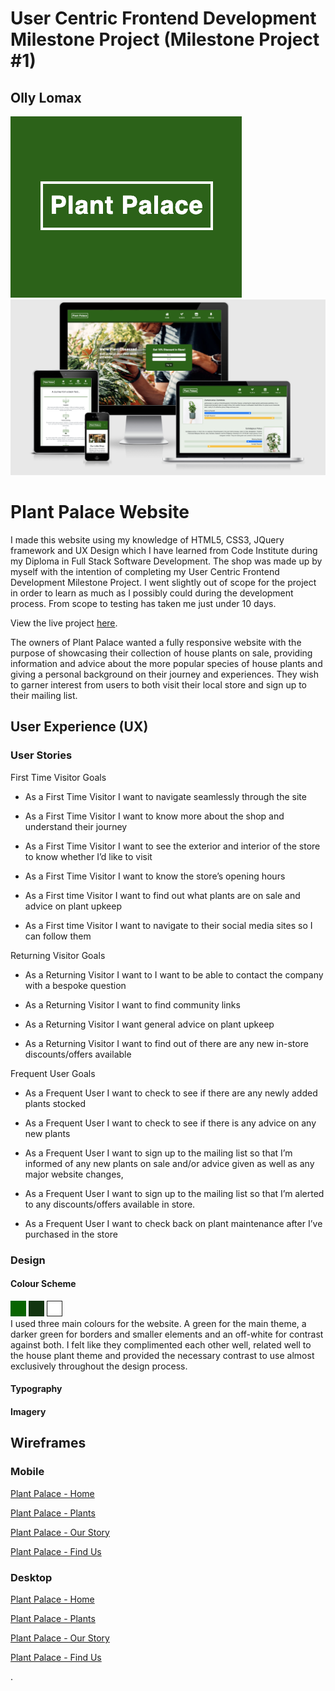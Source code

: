 # User Centric Frontend Development Milestone Project (Milestone Project #1)
## Olly Lomax


![Plant Palace Logo](docs/readmepics/logo-header.png)
![Responsive Visuals](docs/readmepics/responsive.png)
# Plant Palace Website
I made this website using my knowledge of HTML5, CSS3, JQuery framework and UX Design which I have learned from Code Institute during my Diploma in Full Stack Software Development. The shop was made up by myself with the intention of completing my User Centric Frontend Development Milestone Project. I went slightly out of scope for the project in order to learn as much as I possibly could during the development process. From scope to testing has taken me just under 10 days.



View the live project [here](https://ollylomax.github.io/Plant-Palace---User-Centric-Frontend-Development-Milestone-Project/index.html).

The owners of Plant Palace wanted a fully responsive website with the purpose of showcasing their collection of house plants on sale, providing information and advice about the more popular species of house plants and giving a personal background on their journey and experiences. They wish to garner interest from users to both visit their local store and sign up to their mailing list.

## User Experience (UX)

### User Stories

First Time Visitor Goals

- As a First Time Visitor I want to navigate seamlessly through the site 

- As a First Time Visitor I want to know more about the shop and understand their journey

- As a First Time Visitor I want to see the exterior and interior of the store to know whether I’d like to visit

- As a First Time Visitor I want to know the store’s opening hours

- As a First time Visitor I want to find out what plants are on sale and advice on plant upkeep

- As a First time Visitor  I want to navigate to their social media sites so I can follow them

Returning Visitor Goals

- As a Returning Visitor I want to I want to be able to contact the company with a bespoke question

- As a Returning Visitor I want to find community links

- As a Returning Visitor I want general advice on plant upkeep

- As a Returning Visitor I want to find out of there are any new in-store discounts/offers available


Frequent User Goals

- As a Frequent User I want to check to see if there are any newly added plants stocked

- As a Frequent User I want to check to see if there is any advice on any new plants

- As  a Frequent User I want to sign up to the mailing list so that I’m informed of any new plants on sale and/or advice given as well as any major website changes,

- As  a Frequent User I want to sign up to the mailing list so that I’m alerted to any discounts/offers available in store.

- As  a Frequent User I want to check back on plant maintenance after I’ve purchased in the store

### Design

#### Colour Scheme <br />

![Green #096501](docs/readmepics/096501.png)
![Dark Green #133510](docs/readmepics/133510.png)
![Off-White #FFF](docs/readmepics/fff.png)
<br />
I used three main colours for the website. A green for the main theme, a darker green for borders and smaller elements and an off-white for contrast against both. I felt like they complimented each other well, related well to the house plant theme and provided the necessary contrast to use almost exclusively throughout the design process.

#### Typography

#### Imagery


## Wireframes

### Mobile
[Plant Palace - Home](assets/wireframes/plantpalace_home-mob.pdf)

[Plant Palace - Plants](assets/wireframes/plantpalace_plants-mob.pdf)

[Plant Palace - Our Story](assets/wireframes/plantpalace_ourstory-mob.pdf)

[Plant Palace - Find Us](assets/wireframes/plantpalace_findus-mob.pdf)

### Desktop
[Plant Palace - Home](assets/wireframes/plantpalace_home.pdf)

[Plant Palace - Plants](assets/wireframes/plantpalace_plants.pdf)

[Plant Palace - Our Story](assets/wireframes/plantpalace_ourstory.pdf)

[Plant Palace - Find Us](assets/wireframes/plantpalace_findus.pdf)

.